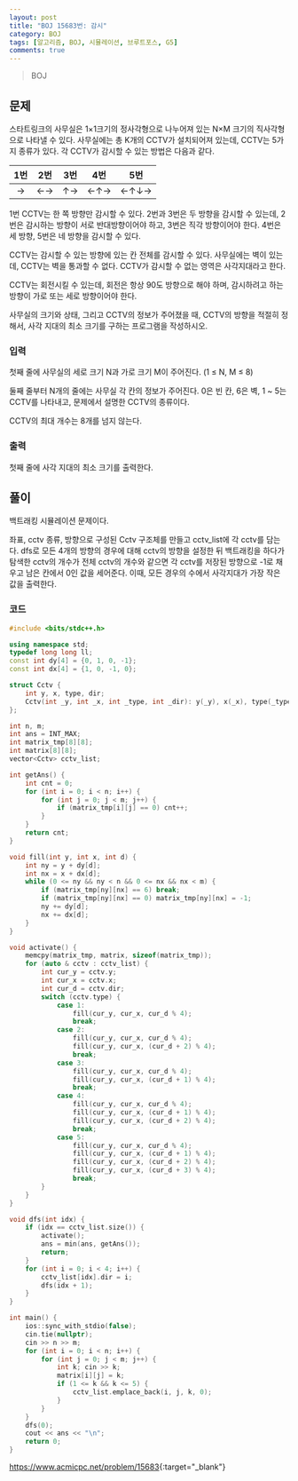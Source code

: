 ```yaml
---
layout: post
title: "BOJ 15683번: 감시"
category: BOJ
tags: [알고리즘, BOJ, 시뮬레이션, 브루트포스, G5]
comments: true
---
```


> BOJ

## 문제
스타트링크의 사무실은 1×1크기의 정사각형으로 나누어져 있는 N×M 크기의 직사각형으로 나타낼 수 있다. 사무실에는 총 K개의 CCTV가 설치되어져 있는데, CCTV는 5가지 종류가 있다. 각 CCTV가 감시할 수 있는 방법은 다음과 같다.

| 1번 | 2번 | 3번 | 4번 | 5번  |
|:---:|:---:|:---:|:---:|:----:|
| →   | ←→  | ↑→  | ←↑→ | ←↑↓→ |

1번 CCTV는 한 쪽 방향만 감시할 수 있다. 2번과 3번은 두 방향을 감시할 수 있는데, 2번은 감시하는 방향이 서로 반대방향이어야 하고, 3번은 직각 방향이어야 한다. 4번은 세 방향, 5번은 네 방향을 감시할 수 있다.

CCTV는 감시할 수 있는 방향에 있는 칸 전체를 감시할 수 있다. 사무실에는 벽이 있는데, CCTV는 벽을 통과할 수 없다. CCTV가 감시할 수 없는 영역은 사각지대라고 한다.

CCTV는 회전시킬 수 있는데, 회전은 항상 90도 방향으로 해야 하며, 감시하려고 하는 방향이 가로 또는 세로 방향이어야 한다.

사무실의 크기와 상태, 그리고 CCTV의 정보가 주어졌을 때, CCTV의 방향을 적절히 정해서, 사각 지대의 최소 크기를 구하는 프로그램을 작성하시오.

### 입력
첫째 줄에 사무실의 세로 크기 N과 가로 크기 M이 주어진다. (1 ≤ N, M ≤ 8)

둘째 줄부터 N개의 줄에는 사무실 각 칸의 정보가 주어진다. 0은 빈 칸, 6은 벽, 1 ~ 5는 CCTV를 나타내고, 문제에서 설명한 CCTV의 종류이다. 

CCTV의 최대 개수는 8개를 넘지 않는다.

### 출력
첫째 줄에 사각 지대의 최소 크기를 출력한다.

## 풀이
백트래킹 시뮬레이션 문제이다.

좌표, cctv 종류, 방향으로 구성된 Cctv 구조체를 만들고 cctv_list에 각 cctv를 담는다. dfs로 모든 4개의 방향의 경우에 대해 cctv의 방향을 설정한 뒤 백트래킹을 하다가 탐색한 cctv의 개수가 전체 cctv의 개수와 같으면 각 cctv를 저장된 방향으로 -1로 채우고 남은 칸에서 0인 값을 세어준다. 이때, 모든 경우의 수에서 사각지대가 가장 작은 값을 출력한다. 

### 코드
```c++
#include <bits/stdc++.h>

using namespace std;
typedef long long ll;
const int dy[4] = {0, 1, 0, -1};
const int dx[4] = {1, 0, -1, 0};

struct Cctv {
    int y, x, type, dir;
    Cctv(int _y, int _x, int _type, int _dir): y(_y), x(_x), type(_type), dir(_dir) {};
};

int n, m;
int ans = INT_MAX;
int matrix_tmp[8][8];
int matrix[8][8];
vector<Cctv> cctv_list;

int getAns() {
    int cnt = 0;
    for (int i = 0; i < n; i++) {
        for (int j = 0; j < m; j++) {
            if (matrix_tmp[i][j] == 0) cnt++;
        }
    }
    return cnt;
}

void fill(int y, int x, int d) {
    int ny = y + dy[d];
    int nx = x + dx[d];
    while (0 <= ny && ny < n && 0 <= nx && nx < m) {
        if (matrix_tmp[ny][nx] == 6) break;
        if (matrix_tmp[ny][nx] == 0) matrix_tmp[ny][nx] = -1;
        ny += dy[d];
        nx += dx[d];
    }
}

void activate() {
    memcpy(matrix_tmp, matrix, sizeof(matrix_tmp));
    for (auto & cctv : cctv_list) {
        int cur_y = cctv.y;
        int cur_x = cctv.x;
        int cur_d = cctv.dir;
        switch (cctv.type) {
            case 1:
                fill(cur_y, cur_x, cur_d % 4);
                break;
            case 2:
                fill(cur_y, cur_x, cur_d % 4);
                fill(cur_y, cur_x, (cur_d + 2) % 4);
                break;
            case 3:
                fill(cur_y, cur_x, cur_d % 4);
                fill(cur_y, cur_x, (cur_d + 1) % 4);
                break;
            case 4:
                fill(cur_y, cur_x, cur_d % 4);
                fill(cur_y, cur_x, (cur_d + 1) % 4);
                fill(cur_y, cur_x, (cur_d + 2) % 4);
                break;
            case 5:
                fill(cur_y, cur_x, cur_d % 4);
                fill(cur_y, cur_x, (cur_d + 1) % 4);
                fill(cur_y, cur_x, (cur_d + 2) % 4);
                fill(cur_y, cur_x, (cur_d + 3) % 4);
                break;
        }
    }
}

void dfs(int idx) {
    if (idx == cctv_list.size()) {
        activate();
        ans = min(ans, getAns());
        return;
    }
    for (int i = 0; i < 4; i++) {
        cctv_list[idx].dir = i;
        dfs(idx + 1);
    }
}

int main() {
    ios::sync_with_stdio(false);
    cin.tie(nullptr);
    cin >> n >> m;
    for (int i = 0; i < n; i++) {
        for (int j = 0; j < m; j++) {
            int k; cin >> k;
            matrix[i][j] = k;
            if (1 <= k && k <= 5) {
                cctv_list.emplace_back(i, j, k, 0);
            }
        }
    }
    dfs(0);
    cout << ans << "\n";
    return 0;
}

```

<https://www.acmicpc.net/problem/15683>{:target="_blank"}
